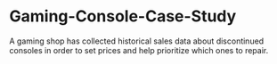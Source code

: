 # Gaming-Console-Case-Study
A gaming shop has collected historical sales data about discontinued consoles in order to set prices and help prioritize which ones to repair. 
